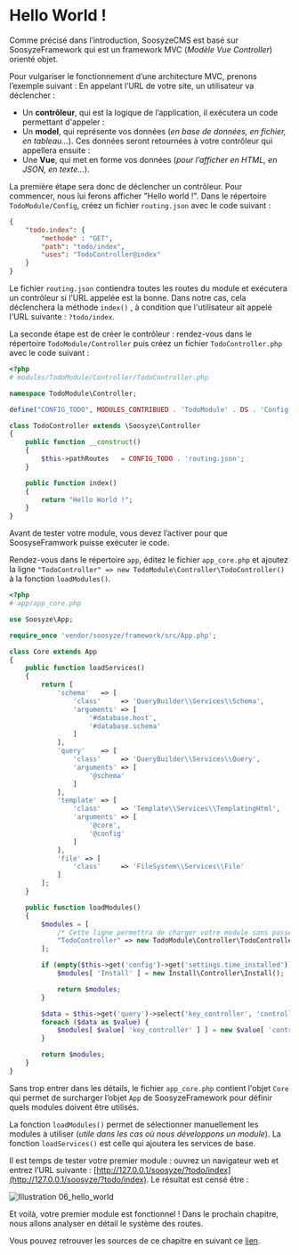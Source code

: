 ﻿# Hello World !

Comme précisé dans l’introduction, SoosyzeCMS est basé sur SoosyzeFramework qui est un framework MVC (*Modèle Vue Controller*) orienté objet.

Pour vulgariser le fonctionnement d’une architecture MVC, prenons l’exemple suivant :
En appelant l’URL de votre site, un utilisateur va déclencher  :

* Un **contrôleur**, qui est la logique de l’application, il exécutera un code permettant d'appeler :
* Un **model**, qui représente vos données (*en base de données, en fichier, en tableau…*). Ces données seront retournées à votre contrôleur qui appellera ensuite :
* Une **Vue**, qui met en forme vos données (*pour l’afficher en HTML, en JSON, en texte…*).

La première étape sera donc de déclencher un contrôleur. Pour commencer, nous lui ferons afficher "Hello world !".
Dans le répertoire `TodoModule/Config`, créez un fichier `routing.json` avec le code suivant :

```json
{
    "todo.index": {
        "methode" : "GET",
        "path": "todo/index",
        "uses": "TodoController@index"
    }
}
```

Le fichier `routing.json` contiendra toutes les routes du module et exécutera un contrôleur si l’URL appelée est la bonne. Dans notre cas, cela déclenchera la méthode  `index()` , à condition que l'utilisateur ait appelé l'URL suivante : `?todo/index`.

La seconde étape est de créer le contrôleur : rendez-vous dans le répertoire `TodoModule/Controller` puis créez un fichier `TodoController.php` avec le code suivant :

```php
<?php
# modules/TodoModule/Controller/TodoController.php

namespace TodoModule\Controller;

define("CONFIG_TODO", MODULES_CONTRIBUED . 'TodoModule' . DS . 'Config' . DS);

class TodoController extends \Soosyze\Controller
{
    public function __construct()
    {
        $this->pathRoutes   = CONFIG_TODO . 'routing.json';
    }

    public function index()
    {
        return "Hello World !";
    }
}
```

Avant de tester votre module, vous devez l’activer pour que SoosyseFramwork puisse exécuter le code.

Rendez-vous dans le répertoire `app`, éditez le fichier `app_core.php` et ajoutez la ligne `"TodoController" => new TodoModule\Controller\TodoController()` à la fonction `loadModules()`.

```php
<?php
# app/app_core.php

use Soosyze\App;

require_once 'vendor/soosyze/framework/src/App.php';

class Core extends App
{
    public function loadServices()
    {
        return [
            'schema'   => [
                'class'     => 'QueryBuilder\\Services\\Schema',
                'arguments' => [
                    '#database.host',
                    '#database.schema'
                ]
            ],
            'query'    => [
                'class'     => 'QueryBuilder\\Services\\Query',
                'arguments' => [
                    '@schema'
                ]
            ],
            'template' => [
                'class'     => 'Template\\Services\\TemplatingHtml',
                'arguments' => [
                    '@core',
                    '@config'
                ]
            ],
            'file' => [
                'class'     => 'FileSystem\\Services\\File'
            ]
        ];
    }

    public function loadModules()
    {
        $modules = [
            /* Cette ligne permettra de charger votre module sans passer par le ModuleManager. */
            "TodoController" => new TodoModule\Controller\TodoController()
        ];

        if (empty($this->get('config')->get('settings.time_installed'))) {
            $modules[ 'Install' ] = new Install\Controller\Install();

            return $modules;
        }

        $data = $this->get('query')->select('key_controller', 'controller')->from('module')->fetchAll();
        foreach ($data as $value) {
            $modules[ $value[ 'key_controller' ] ] = new $value[ 'controller' ]();
        }

        return $modules;
    }
}
```

Sans trop entrer dans les détails, le fichier `app_core.php` contient l'objet `Core` qui permet de surcharger l’objet `App` de SoosyzeFramework pour définir quels modules doivent être utilisés.

La fonction `loadModules()` permet de sélectionner manuellement les modules à utiliser (*utile dans les cas où nous développons un module*).
La fonction `loadServices()` est celle qui ajoutera les services de base.

Il est temps de tester votre premier module : ouvrez un navigateur web et entrez l’URL suivante : [http://127.0.0.1/soosyze/?todo/index](http://127.0.0.1/soosyze/?todo/index).
Le résultat est censé être : 

![Illustration 06_hello_world](https://soosyze.com/assets/development/06_hello_world.png)

Et voilà, votre premier module est fonctionnel ! Dans le prochain chapitre, nous allons analyser en détail le système des routes.

Vous pouvez retrouver les sources de ce chapitre en suivant ce [lien](https://github.com/soosyze/documentations/development/module/src/06_hello_world).